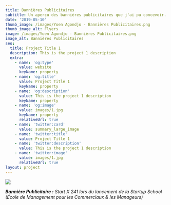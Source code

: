 ```yaml
---
title: Bannières Publicitaires
subtitle: Un aperçu des bannières publicitaires que j'ai pu concevoir.
date: '2019-05-10'
thumb_image: /images/Yoen Agondjo - Bannières Publicitaires.png
thumb_image_alt: Flyers
image: /images/Yoen Agondjo - Bannières Publicitaires.png
image_alt: Bannières Publicitaires
seo:
  title: Project Title 1
  description: This is the project 1 description
  extra:
    - name: 'og:type'
      value: website
      keyName: property
    - name: 'og:title'
      value: Project Title 1
      keyName: property
    - name: 'og:description'
      value: This is the project 1 description
      keyName: property
    - name: 'og:image'
      value: images/1.jpg
      keyName: property
      relativeUrl: true
    - name: 'twitter:card'
      value: summary_large_image
    - name: 'twitter:title'
      value: Project Title 1
    - name: 'twitter:description'
      value: This is the project 1 description
    - name: 'twitter:image'
      value: images/1.jpg
      relativeUrl: true
layout: project
---
```

![](/images/Start%20X%20241%20-%20LinkedIn%20\(1\).png)

***Bannière Publicitaire :** Start X 241 lors du lancement de la Startup School (École de Management pour les Commerciaux & les Manageurs)*
